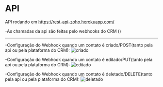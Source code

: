# API


API rodando em https://rest-api-zoho.herokuapp.com/

-As chamadas da api são feitas pelo webhooks do CRM ()
<hr>

-Configuração do Webhook quando um contato é criado/POST(tanto pela api ou pela plataforma do CRM):
![criado](https://user-images.githubusercontent.com/88890771/152587162-ae72306a-9aa1-45ba-b204-defd64235b89.png)


-Configuração do Webhook quando um contato é editado/PUT(tanto pela api ou pela plataforma do CRM):
![editado](https://user-images.githubusercontent.com/88890771/152587248-7ae2b9c4-68ef-474b-8b6f-c78d5bf88527.png)

-Configuração do Webhook quando um contato é deletado/DELETE(tanto pela api ou pela plataforma do CRM):
![deletado](https://user-images.githubusercontent.com/88890771/152587438-17423f54-c948-4199-a749-e3431547b614.png)
